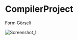 # CompilerProject

Form Görseli

![Screenshot_1](https://user-images.githubusercontent.com/43472188/231265115-e1257358-713b-4e1a-9677-b2d3d28bdac8.png)
